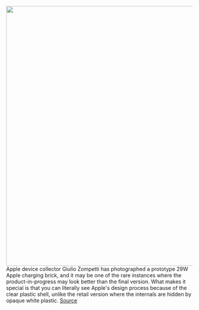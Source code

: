 <img src='https://cdn.vox-cdn.com/thumbor/KzfVjF0lnAFKdtzb6o_m5ENZ2Dk=/0x0:4030x3022/1200x800/filters:focal(1693x1189:2337x1833)/cdn.vox-cdn.com/uploads/chorus_image/image/70211547/FE5CyAvWUAQBTe0.0.jpeg' width='700px' /><br/>
Apple device collector Giulio Zompetti has photographed a prototype 29W Apple charging brick, and it may be one of the rare instances where the product-in-progress may look better than the final version. What makes it special is that you can literally see Apple's design process because of the clear plastic shell, unlike the retail version where the internals are hidden by opaque white plastic.
<a href='https://www.theverge.com/2021/11/30/22810281/transparent-apple-airpods-charging-brick-prototype-nintendo-imac'> Source <a/>